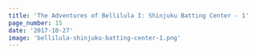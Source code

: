 ```yaml
---
title: 'The Adventures of Bellilula I: Shinjuku Batting Center - 1'
page_number: 15
date: '2017-10-27'
image: 'bellilula-shinjuku-batting-center-1.png'
---
```

